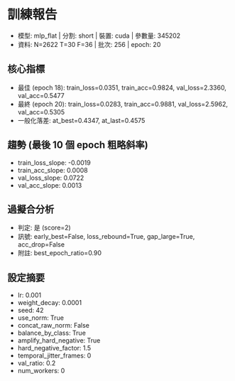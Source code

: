 # 訓練報告
- 模型: mlp_flat  | 分割: short  | 裝置: cuda  | 參數量: 345202
- 資料: N=2622 T=30 F=36  | 批次: 256  | epoch: 20

## 核心指標
- 最佳 (epoch 18): train_loss=0.0351, train_acc=0.9824, val_loss=2.3360, val_acc=0.5477
- 最終 (epoch 20): train_loss=0.0283, train_acc=0.9881, val_loss=2.5962, val_acc=0.5305
- 一般化落差: at_best=0.4347, at_last=0.4575

## 趨勢 (最後 10 個 epoch 粗略斜率)
- train_loss_slope: -0.0019
- train_acc_slope: 0.0008
- val_loss_slope: 0.0722
- val_acc_slope: 0.0013

## 過擬合分析
- 判定: 是 (score=2)
- 訊號: early_best=False, loss_rebound=True, gap_large=True, acc_drop=False
- 附註: best_epoch_ratio=0.90

## 設定摘要
- lr: 0.001
- weight_decay: 0.0001
- seed: 42
- use_norm: True
- concat_raw_norm: False
- balance_by_class: True
- amplify_hard_negative: True
- hard_negative_factor: 1.5
- temporal_jitter_frames: 0
- val_ratio: 0.2
- num_workers: 0
